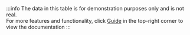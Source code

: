:::info
The data in this table is for demonstration purposes only and is not real.
<br /> For more features and functionality, click [Guide](/guide) in the top-right corner to view the documentation
:::
